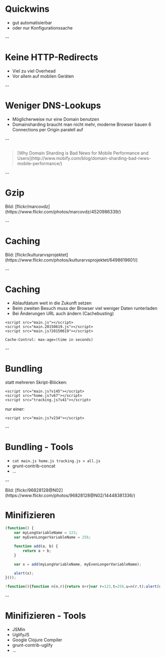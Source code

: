 # Quickwins

- gut automatisierbar
- oder nur Konfigurationssache

--

# Keine HTTP-Redirects

- Viel zu viel Overhead
- Vor allem auf mobilen Geräten

--

# Weniger DNS-Lookups

- Möglicherweise nur eine Domain benutzen
- Domainsharding braucht man nicht mehr, moderne Browser bauen 6 Connections per Origin paralell auf

--

<img data-src="assets/domain-shards.png">

> <footer>[Why Domain Sharding is Bad News for Mobile Performance and Users](http://www.mobify.com/blog/domain-sharding-bad-news-mobile-performance/)</footer>

--

# Gzip

<!-- .slide: data-background="assets/10.jpg" -->
<div class="attribution">Bild: [flickr/marcovdz](https://www.flickr.com/photos/marcovdz/4520986339/)</div>

--

# Caching

<!-- .slide: data-background="assets/6498619601_01056e83f7_o.jpg" -->
<div class="attribution">Bild: [flickr/kulturarvsprojektet](https://www.flickr.com/photos/kulturarvsprojektet/6498619601/)</div>

--

# Caching

- Ablaufdatum weit in die Zukunft setzen
- Beim zweiten Besuch muss der Browser viel weniger Daten runterladen
- Bei Änderungen URL auch ändern (Cachebusting)

<pre><code class="lang-html">&#x3C;script src=&#x22;main.js&#x22;&#x3E;&#x3C;/script&#x3E;
&#x3C;script src=&#x22;main.20150619.js&#x22;&#x3E;&#x3C;/script&#x3E;
&#x3C;script src=&#x22;main.js?20150619&#x22;&#x3E;&#x3C;/script&#x3E;
</code></pre>

```
Cache-Control: max-age=(time in seconds)
```

--

# Bundling

statt mehreren Skript-Blöcken:
<pre><code class="lang-html">&#x3C;script src=&#x22;main.js?v145&#x22;&#x3E;&#x3C;/script&#x3E;
&#x3C;script src=&#x22;home.js?v67&#x22;&#x3E;&#x3C;/script&#x3E;
&#x3C;script src=&#x22;tracking.js?v41&#x22;&#x3E;&#x3C;/script&#x3E;
</code></pre>

nur einer:
<pre><code class="lang-html">&#x3C;script src=&#x22;main.js?v234&#x22;&#x3E;&#x3C;/script&#x3E;</code></pre>

--

# Bundling - Tools

- `cat main.js home.js tracking.js > all.js`
- grunt-contrib-concat
- ...

--

<!-- .slide: data-background="assets/09.jpg" -->
<div class="attribution">Bild: [flickr/96828128@N02](https://www.flickr.com/photos/96828128@N02/14448381336/)</div>

# Minifizieren

```js
(function() {
    var myLongVariableName = 123;
    var myEvenLongerVariableName = 256;

    function add(a, b) {
        return a + b;
    }

    var x = add(myLongVariableName, myEvenLongerVariableName);

    alert(x);
}());
```

```js
!function(){function n(n,r){return n+r}var r=123,t=256,u=n(r,t);alert(u)}();
```

--

# Minifizieren - Tools

- JSMin
- UglifyJS
- Google Clojure Compiler
- grunt-contrib-uglify
- ...
